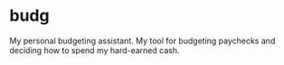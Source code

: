 # budg
My personal budgeting assistant. My tool for budgeting paychecks and deciding how to spend my hard-earned cash.
